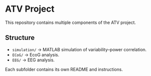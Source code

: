 # ATV Project

This repository contains multiple components of the ATV project.

## Structure
- `simulation/` → MATLAB simulation of variability–power correlation.
- `ECoG/` → EcoG analysis.
- `EEG/` → EEG analysis.

Each subfolder contains its own README and instructions.
